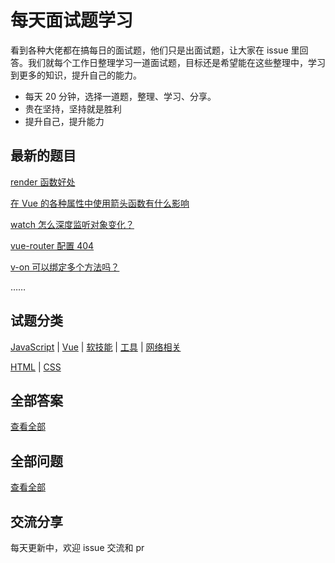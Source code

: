 # 每天面试题学习

看到各种大佬都在搞每日的面试题，他们只是出面试题，让大家在 issue 里回答。我们就每个工作日整理学习一道面试题，目标还是希望能在这些整理中，学习到更多的知识，提升自己的能力。

- 每天 20 分钟，选择一道题，整理、学习、分享。
- 贵在坚持，坚持就是胜利
- 提升自己，提升能力

## 最新的题目

[render 函数好处](https://github.com/kaisa911/DailyInterviewQuestion/blob/master/Questions/Vue/render函数好处.md)

[在 Vue 的各种属性中使用箭头函数有什么影响](https://github.com/kaisa911/DailyInterviewQuestion/blob/master/Questions/Vue/在Vue的各种属性中使用箭头函数有什么影响.md)

[watch 怎么深度监听对象变化？](https://github.com/kaisa911/DailyInterviewQuestion/blob/master/Questions/Vue/watch怎么深度监听对象变化.md)

[vue-router 配置 404](https://github.com/kaisa911/DailyInterviewQuestion/blob/master/Questions/Vue/vue-router配置404.md)

[v-on 可以绑定多个方法吗？](https://github.com/kaisa911/DailyInterviewQuestion/blob/master/Questions/Vue/v-on可以绑定多个方法吗.md)

……
<br/>

## 试题分类

[JavaScript](https://github.com/kaisa911/DailyInterviewQuestion/blob/master/Classification/JavaScript.md) | [Vue](https://github.com/kaisa911/DailyInterviewQuestion/blob/master/Classification/Vue.md) | [软技能](https://github.com/kaisa911/DailyInterviewQuestion/blob/master/Classification/软技能.md) | [工具](https://github.com/kaisa911/DailyInterviewQuestion/blob/master/Classification/Tool.md) | [网络相关](https://github.com/kaisa911/DailyInterviewQuestion/blob/master/Classification/Network.md)

[HTML](https://github.com/kaisa911/DailyInterviewQuestion/blob/master/Classification/Html.md) | [CSS](https://github.com/kaisa911/DailyInterviewQuestion/blob/master/Classification/CSS.md)

## 全部答案

[查看全部](https://github.com/kaisa911/DailyInterviewQuestion/blob/master/answerList.md)

## 全部问题

[查看全部](https://github.com/kaisa911/DailyInterviewQuestion/blob/master/questionList.md)

## 交流分享

每天更新中，欢迎 issue 交流和 pr
